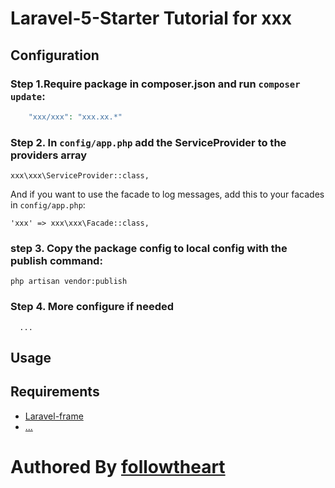 # Laravel-5-Starter Tutorial for xxx

## Configuration

### Step 1.Require  package in  composer.json and run `composer update`:
```php
    "xxx/xxx": "xxx.xx.*"
```

### Step 2. In `config/app.php` add the ServiceProvider to the providers array
```
xxx\xxx\ServiceProvider::class,
```

And if you want to use the facade to log messages, add this to your facades in `config/app.php`:

```
'xxx' => xxx\xxx\Facade::class,
```

### step 3. Copy the package config to  local config with the publish command:

```
php artisan vendor:publish
```

### Step 4. More configure if needed
      ...
## Usage

## Requirements
- [ Laravel-frame ](https://github.com/laravel/laravel.git)
- [...]()

# Authored By  [followtheart](https://github.com/followtheart)
